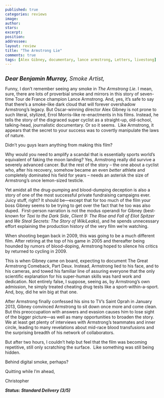 ```yaml
---
published: true
categories: reviews
image:
author: 
stars: 
excerpt: 
position: 
addressee: 
layout: review
title: "The Armstrong Lie"
comments: true
tags: [Alex Gibney, documentary, lance armstrong, Letters, livestong]
---
```

<div><p><span class="full-image-block ssNonEditable"><span><a href="/letters/2014/2/26/the-armstrong-lie.html"><img src="http://static.squarespace.com/static/5005f6bcc4aa41161b33e89e/5329cf1fe4b07c068ebf74de/5329cf1fe4b07c068ebf7974/1393439479537/The%20Armstrong%20Lie.jpg" alt="" /></a></span></span></p>
<p><em style="font-size:130%;"><strong>Dear Benjamin Murray,</strong> Smoke Artist,</em></p>
<p>Funny, I don&rsquo;t remember seeing any smoke in <em>The Armstrong Lie</em>. I mean, sure, there are lots of proverbial smoke and mirrors in this story of seven-time Tour de France champion Lance Armstrong. And, yes, it&rsquo;s safe to say that there&rsquo;s a smoke-like dark cloud that will forever overshadow Armstrong&rsquo;s legacy. But Oscar-winning director Alex Gibney is not prone to such literal, stylized, Errol Morris-like re-enactments in his films. Instead, he tells the story of the disgraced super cyclist as a straight-up, old-school, talking-head, journalistic documentary. Or so it seems.&nbsp; Like Armstrong, it appears that the secret to your success was to covertly manipulate the laws of nature.</p>
<p>Didn&rsquo;t you guys learn anything from making this film?</p>
<p>Why would you need to amplify a scandal that is essentially sports world&rsquo;s equivalent of faking the moon landing? Yes, Armstrong really did survive a severely advanced cancer. But the rest of the story &ndash; the one about a cyclist who, after his recovery, somehow became an even <em>better</em> athlete and completely dominated his field for years &ndash; needs an asterisk the size of Armstrong&rsquo;s once lemon-sized testicle.&nbsp;</p>
<p>Yet amidst all the drug-pumping and blood-dumping deception is also a story of one of the most successful private fundraising campaigns ever. Juicy stuff, right? It should be&mdash;except that for too much of the film your boss Gibney seems to be trying to get over the fact that he too was also duped.&nbsp; First-person narration is not the modus operandi for Gibney (best-known for <em>Taxi to the Dark Side</em>, <em>Client 9: The Rise and Fall of Eliot Spitzer</em> and <em>We Steal Secrets: The Story of WikiLeaks</em>), and he spends unnecessary effort explaining the production history of the very film we&rsquo;re watching.</p>
<p>When shooting began back in 2009, this was going to be a much different film. After retiring at the top of his game in 2005 and thereafter being hounded by rumors of blood-doping, Armstrong hoped to silence his critics by returned to cycling in 2009.</p>
<p>This is when Gibney came on board, expecting to document The Great Armstrong Comeback, Part Deux. Instead, Armstrong lied to his face, and to his cameras, and towed his familiar line of assuring everyone that the only scientific explanation for his super-human skills was hard work and dedication. Not entirely false, I suppose, seeing as, by Armstrong&rsquo;s own admission, he simply treated cheating drug tests like a sport-within-a-sport. And, boy, did he win big at that one.</p>
<p>After Armstrong finally confessed his sins to TV&rsquo;s Saint Oprah in January 2013, Gibney convinced Armstrong to sit down once more and come clean. But this preoccupation with answers and evasion causes him to lose sight of the bigger picture&mdash;as well as many opportunities to broaden the story. We at least get plenty of interviews with Armstrong&rsquo;s teammates and inner circle, leading to many revelations about mid-race blood transfusions and the surprising breadth of his network of collaborators.&nbsp;</p>
<p>But after two hours, I couldn&rsquo;t help but feel that the film was becoming repetitive, still only scratching the surface.&nbsp; Like something was still being hidden.</p>
<p>Behind digital smoke, perhaps?</p>
<p>Quitting while I&rsquo;m ahead,</p>
<p>Christopher</p>
<p><strong><em>Status: Standard Delivery (3/5)</em></strong></p></div>
